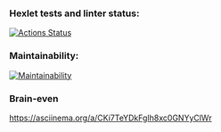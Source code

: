### Hexlet tests and linter status:
[![Actions Status](https://github.com/IgorIvanovv/frontend-project-44/actions/workflows/hexlet-check.yml/badge.svg)](https://github.com/IgorIvanovv/frontend-project-44/actions)
### Maintainability:
[![Maintainability](https://api.codeclimate.com/v1/badges/7cbce1daaebbb9226afc/maintainability)](https://codeclimate.com/github/IgorIvanovv/frontend-project-44/maintainability)
### Brain-even
https://asciinema.org/a/CKi7TeYDkFgIh8xc0GNYyClWr